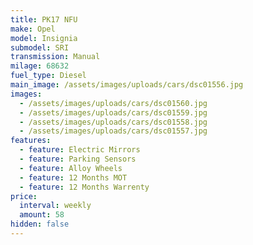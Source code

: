 ```yaml
---
title: PK17 NFU
make: Opel
model: Insignia
submodel: SRI
transmission: Manual
milage: 68632
fuel_type: Diesel
main_image: /assets/images/uploads/cars/dsc01556.jpg
images:
  - /assets/images/uploads/cars/dsc01560.jpg
  - /assets/images/uploads/cars/dsc01559.jpg
  - /assets/images/uploads/cars/dsc01558.jpg
  - /assets/images/uploads/cars/dsc01557.jpg
features:
  - feature: Electric Mirrors
  - feature: Parking Sensors
  - feature: Alloy Wheels
  - feature: 12 Months MOT
  - feature: 12 Months Warrenty
price:
  interval: weekly
  amount: 58
hidden: false
---
```

